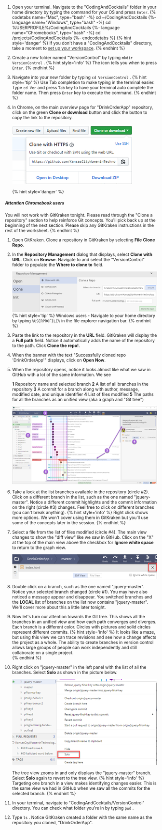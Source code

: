 1. Open your terminal. Navigate to the "CodingAndCocktails" folder in your home directory by typing the command for your OS and press `Enter`. 
   {% codetabs name="Mac", type="bash" -%} 
cd ~/CodingAndCocktails
   {%- language name="Windows", type="bash" -%} 
cd %USERPROFILE%/CodingAndCocktails
   {%- language name="Chromebooks", type="bash" -%} 
cd /projects/CodingAndCocktails
   {%- endcodetabs %}
   {% hint style='danger' %}
If you don't have a "CodingAndCocktails" directory, take a moment to [set up your workspace](/setup).
   {% endhint %}    

1. Create a new folder named "VersionControl" by typing `mkdir VersionControl` <i class="fa fa-share fa-rotate-180"></i>.
   {% hint style='info' %}
The <i class="fa fa-share fa-rotate-180"></i> icon tells you when to press `Enter`.
   {% endhint %}

1. Navigate into your new folder by typing `cd VersionControl` <i class="fa fa-share fa-rotate-180"></i>.
   {% hint style='tip' %}
Use Tab completion to make typing in the terminal easier. Type `cd Ver` and press `Tab` key to have your terminal auto complete the folder name. Then press `Enter` key to execute the command.
   {% endhint %}

1. In Chrome, on the main overview page for "DrinkOrderApp" repository, click on the green **Clone or download** button and click the <span class="octicon octicon-clippy"></span> button to copy the link to the repository.
   
   ![](images/github-clone.png)

   {% hint style='danger' %}
##### Attention Chromebook users

You will not work with GitKraken tonight. Please read through the "Clone a repository" section to help reinforce Git concepts. You'll pick back up at the beginning of the next section. Please skip any GitKraken instructions in the rest of the worksheet.
   {% endhint %}

1. Open GitKraken. Clone a repository in GitKraken by selecting **File** <i class="fa fa-long-arrow-right"></i> **Clone Repo**. 

1. In the **Repository Management** dialog that displays, select **Clone with URL**. Click on **Browse**. Navigate to and select the "VersionControl" folder to populate the **Where to clone to** field.
  
   ![](images/gitkraken-clone.png)
   {% hint style='tip' %}
Windows users - Navigate to your home directory by typing `%USERPROFILE%` in the file explorer navigation bar.
   {% endhint %} 

1. Paste the link to the repository in the **URL** field. GitKraken will display the a **Full path** field. Notice it automatically adds the name of the repository to the path. Click **Clone the repo!**. 

1. When the banner with the text "Successfully cloned repo 'DrinkOrderApp'" displays, click on **Open Now**.

1. When the repository opens, notice it looks almost like what we saw in GitHub with a lot of the same information. We see

   <span class="fa-stack">
     <i class="fa fa-circle fa-stack-2x help-annotations"></i>
     <strong class="fa-stack-1x help-annotations-text">1</strong>
   </span>
   Repository name and selected branch

   <span class="fa-stack">
     <i class="fa fa-circle fa-stack-2x help-annotations"></i>
     <strong class="fa-stack-1x help-annotations-text">2</strong>
   </span>
   A list of all branches in the repository

   <span class="fa-stack">
     <i class="fa fa-circle fa-stack-2x help-annotations"></i>
     <strong class="fa-stack-1x help-annotations-text">3</strong>
   </span>
   A commit for a branch along with author, message, modified date, and unique identifier

   <span class="fa-stack">
     <i class="fa fa-circle fa-stack-2x help-annotations"></i>
     <strong class="fa-stack-1x help-annotations-text">4</strong>
   </span>
   List of files modified

   <span class="fa-stack">
     <i class="fa fa-circle fa-stack-2x help-annotations"></i>
     <strong class="fa-stack-1x help-annotations-text">5</strong>
   </span>
   The paths for all the branches as an unified view (aka a graph and "Git tree")

   ![](images/gitkraken-repo.png)
  
1. Take a look at the list branches available in the repository (circle #2). Click on a different branch in the list, such as the one named "jquery-master". Notice a different commit highlights and the commit information on the right (circle #3) changes. Feel free to click on different branches (you can't break anything).
   {% hint style='info' %}
Right click shows more options. We won't cover using them in GitKraken but you'll use some of the concepts later in the session.
  {% endhint %} 

1. Select a file from the list of files modified (circle #4). The main view changes to show the "diff view" like we saw in GitHub. Click on the "X" at the top of the main view above the checkbox for **Ignore white space** to return to the graph view. 

   ![](images/gitkraken-close-diff.png)

1. Double click on a branch, such as the one named "jquery-master". Notice your selected branch changed (circle #1). You may have also noticed a message appear and disappear. You switched branches and the **LOCAL** list of branches on the list now contains "jquery-master". We'll cover more about this a little later tonight. 

1. Now let's turn our attention towards the Git tree. This shows all the branches in an unified view and how each path converges and diverges. Each branch is a different color. Circles with pictures and solid circles represent different commits. 
   {% hint style='info' %}
It looks like a maze, but using this view we can trace revisions and see how a change affects the project as a whole. The ability to create branches in version control allows large groups of people can work independently and still collaborate on a single project.    
  {% endhint %} 

1. Right click on "jquery-master" in the left panel with the list of all the branches. Select **Solo** as shown in the picture below.

   ![](images/gitkraken-view-one-branch.png)

   The tree view zooms in and only displays the "jquery-master" branch. Select **Solo** again to revert to the tree view.
   {% hint style='info' %}
Targeting one branch in a view makes identifying changes easier. This is the same view we had in GitHub when we saw all the commits for the selected branch.
  {% endhint %} 

1. In your terminal, navigate to "CodingAndCocktails/VersionControl" directory. You can check what folder you're in by typing `pwd` <i class="fa fa-share fa-rotate-180"></i>.

1. Type `ls` <i class="fa fa-share fa-rotate-180"></i>. Notice GitKraken created a folder with the same name as the repository you cloned, "DrinkOrderApp".


